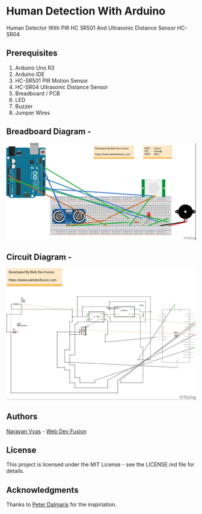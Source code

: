 # Human Detection With Arduino
Human Detector With PIR HC SR501 And Ultrasonic Distance Sensor HC-SR04.

## Prerequisites
1. Arduino Uno R3
2. Arduino IDE
3. HC-SR501 PIR Motion Sensor
4. HC-SR04 Ultrasonic Distance Sensor
5. Breadboard / PCB
6. LED
7. Buzzer
8. Jumper Wires

## Breadboard Diagram -
![Breadboard Diagram](https://github.com/narayanvyas/Human-Detector-With-PIR-HC-SR501-And-Ultrasonic-Sensor-HC-SR04/blob/master/Breadboard%20Diagram.jpeg)

## Circuit Diagram -
![Circuit Diagram](https://github.com/narayanvyas/Human-Detector-With-PIR-HC-SR501-And-Ultrasonic-Sensor-HC-SR04/blob/master/Circuit%20Diagram.jpeg)

## Authors
[Narayan Vyas](https://www.narayanvyas.org) - [Web Dev Fusion](https://www.webdevfusion.com)

## License
This project is licensed under the MIT License - see the LICENSE.md file for details.

## Acknowledgments
Thanks to [Peter Dalmaris](https://github.com/futureshocked) for the inspiriation.
